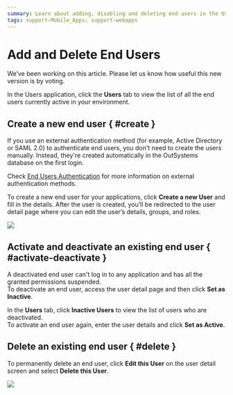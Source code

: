 ```yaml
---
summary: Learn about adding, disabling and deleting end users in the Users application.
tags: support-Mobile_Apps; support-webapps
---
```


# Add and Delete End Users

<div class="info" markdown="1">

We’ve been working on this article. Please let us know how useful this new version is by voting.

</div>

In the Users application, click the **Users** tab to view the list of all the end users currently active in your environment.

## Create a new end user { #create }

<div class="info" markdown="1">

If you use an external authentication method (for example, Active Directory or SAML 2.0) to authenticate end users, you don't need to create the users manually. Instead, they're created automatically in the OutSystems database on the first login.

Check [End Users Authentication](end-user-authentication/intro.md) for more information on external authentication methods.

</div>

To create a new end user for your applications, click **Create a new User** and fill in the details. After the user is created, you’ll be redirected to the user detail page where you can edit the user’s details, groups, and roles.

![](images/add-delete-users-gif1.gif?width=550)

## Activate and deactivate an existing end user { #activate-deactivate }

A deactivated end user can't log in to any application and has all the granted permissions suspended.  
To deactivate an end user, access the user detail page and then click **Set as Inactive**.

In the **Users** tab, click **Inactive Users** to view the list of users who are deactivated.  
To activate an end user again, enter the user details and click **Set as Active**.

## Delete an existing end user { #delete }

To permanently delete an end user, click **Edit this User** on the user detail screen and select **Delete this User**.

![](images/add-delete-users-gif2.gif?width=550)
